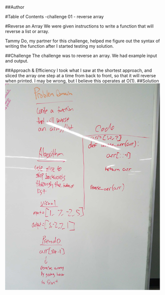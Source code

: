##Author

#Table of Contents
    -challenge 01 - reverse array

#Reverse an Array
We were given instructions to write a function that will reverse a list or array.

Tammy Do, my partner for this challenge, helped me figure out the syntax of writing the function after I started testing my solution.

##Challenge
The challenge was to reverse an array. We had example input and output.

##Approach & Efficiency
I took what I saw at the shortest approach, and sliced the array one step at a time from back to front, so that it will reverse when printed. I may be wrong, but I believe this operates at O(1). 
##Solution
![whiteboarding solution for reverse](./assets/array_reverse.jpg)